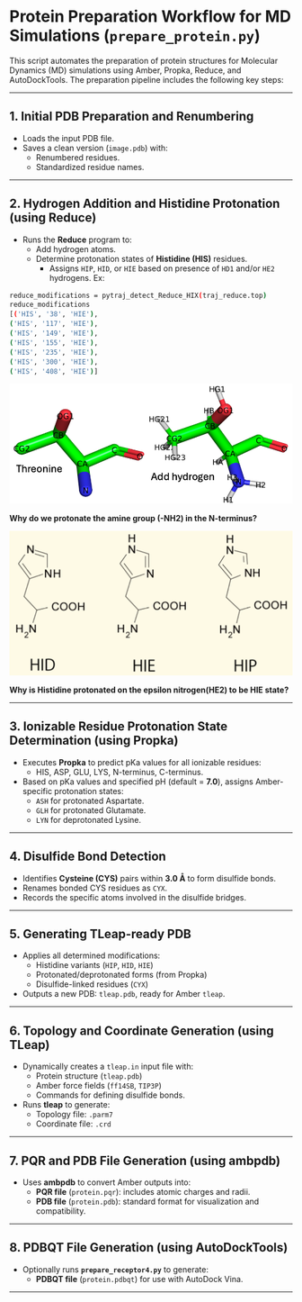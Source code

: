 # Protein Preparation Workflow for MD Simulations (`prepare_protein.py`)

This script automates the preparation of protein structures for Molecular Dynamics (MD) simulations using Amber, Propka, Reduce, and AutoDockTools. The preparation pipeline includes the following key steps:

---

## 1. Initial PDB Preparation and Renumbering
- Loads the input PDB file.
- Saves a clean version (`image.pdb`) with:
  - Renumbered residues.
  - Standardized residue names.

---

## 2. Hydrogen Addition and Histidine Protonation (using Reduce)
- Runs the **Reduce** program to:
  - Add hydrogen atoms.
  - Determine protonation states of **Histidine (HIS)** residues.
    - Assigns `HIP`, `HID`, or `HIE` based on presence of `HD1` and/or `HE2` hydrogens.
Ex: 
```bash
reduce_modifications = pytraj_detect_Reduce_HIX(traj_reduce.top)
reduce_modifications
[('HIS', '38', 'HIE'),
('HIS', '117', 'HIE'),
('HIS', '149', 'HIE'),
('HIS', '155', 'HIE'),
('HIS', '235', 'HIE'),
('HIS', '300', 'HIE'),
('HIS', '408', 'HIE')]
```

![Hydrogen Addition](./images/add_hydrogen.png)

**Why do we protonate the amine group (-NH2) in the N-terminus?**

![Histidine protonate states](./images/HIS_protonate_states.png)

**Why is Histidine protonated on the epsilon nitrogen(HE2) to be HIE state?**

---

## 3. Ionizable Residue Protonation State Determination (using Propka)
- Executes **Propka** to predict pKa values for all ionizable residues:
  - HIS, ASP, GLU, LYS, N-terminus, C-terminus.
- Based on pKa values and specified pH (default = **7.0**), assigns Amber-specific protonation states:
  - `ASH` for protonated Aspartate.
  - `GLH` for protonated Glutamate.
  - `LYN` for deprotonated Lysine.

---

## 4. Disulfide Bond Detection
- Identifies **Cysteine (CYS)** pairs within **3.0 Å** to form disulfide bonds.
- Renames bonded CYS residues as `CYX`.
- Records the specific atoms involved in the disulfide bridges.

---

## 5. Generating TLeap-ready PDB
- Applies all determined modifications:
  - Histidine variants (`HIP`, `HID`, `HIE`)
  - Protonated/deprotonated forms (from Propka)
  - Disulfide-linked residues (`CYX`)
- Outputs a new PDB: `tleap.pdb`, ready for Amber `tleap`.

---

## 6. Topology and Coordinate Generation (using TLeap)
- Dynamically creates a `tleap.in` input file with:
  - Protein structure (`tleap.pdb`)
  - Amber force fields (`ff14SB`, `TIP3P`)
  - Commands for defining disulfide bonds.
- Runs **tleap** to generate:
  - Topology file: `.parm7`
  - Coordinate file: `.crd`

---

## 7. PQR and PDB File Generation (using ambpdb)
- Uses **ambpdb** to convert Amber outputs into:
  - **PQR file** (`protein.pqr`): includes atomic charges and radii.
  - **PDB file** (`protein.pdb`): standard format for visualization and compatibility.

---

## 8. PDBQT File Generation (using AutoDockTools)
- Optionally runs **`prepare_receptor4.py`** to generate:
  - **PDBQT file** (`protein.pdbqt`) for use with AutoDock Vina.

---